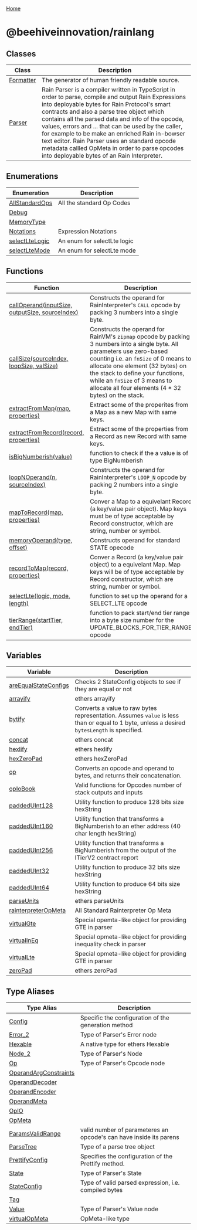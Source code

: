 [Home](./index.md)

# @beehiveinnovation/rainlang

## Classes

|  Class | Description |
|  --- | --- |
|  [Formatter](./classes/formatter.md) | The generator of human friendly readable source. |
|  [Parser](./classes/parser.md) | Rain Parser is a compiler written in TypeScript in order to parse, compile and output Rain Expressions into deployable bytes for Rain Protocol's smart contracts and also a parse tree object which contains all the parsed data and info of the opcode, values, errors and ... that can be used by the caller, for example to be make an enriched Rain in-bowser text editor. Rain Parser uses an standard opcode metadata callled OpMeta in order to parse opcodes into deployable bytes of an Rain Interpreter. |

## Enumerations

|  Enumeration | Description |
|  --- | --- |
|  [AllStandardOps](./enums/allstandardops.md) | All the standard Op Codes |
|  [Debug](./enums/debug.md) |  |
|  [MemoryType](./enums/memorytype.md) |  |
|  [Notations](./enums/notations.md) | Expression Notations |
|  [selectLteLogic](./enums/selectltelogic.md) | An enum for selectLte logic |
|  [selectLteMode](./enums/selectltemode.md) | An enum for selectLte mode |

## Functions

|  Function | Description |
|  --- | --- |
|  [callOperand(inputSize, outputSize, sourceIndex)](./variables/calloperand_1.md) | Constructs the operand for RainInterpreter's `CALL` opcode by packing 3 numbers into a single byte. |
|  [callSize(sourceIndex, loopSize, valSize)](./variables/callsize_1.md) | Constructs the operand for RainVM's `zipmap` opcode by packing 3 numbers into a single byte. All parameters use zero-based counting i.e. an `fnSize` of 0 means to allocate one element (32 bytes) on the stack to define your functions, while an `fnSize` of 3 means to allocate all four elements (4 \* 32 bytes) on the stack. |
|  [extractFromMap(map, properties)](./variables/extractfrommap_1.md) | Extract some of the properites from a Map as a new Map with same keys. |
|  [extractFromRecord(record, properties)](./variables/extractfromrecord_1.md) | Extract some of the properties from a Record as new Record with same keys. |
|  [isBigNumberish(value)](./variables/isbignumberish_1.md) | function to check if the a value is of type BigNumberish |
|  [loopNOperand(n, sourceIndex)](./variables/loopnoperand_1.md) | Constructs the operand for RainInterpreter's `LOOP_N` opcode by packing 2 numbers into a single byte. |
|  [mapToRecord(map, properties)](./variables/maptorecord_1.md) | Conver a Map to a equivelant Record (a key/value pair object). Map keys must be of type acceptable by Record constructor, which are string, number or symbol. |
|  [memoryOperand(type, offset)](./variables/memoryoperand_1.md) | Constructs operand for standard STATE opecode |
|  [recordToMap(record, properties)](./variables/recordtomap_1.md) | Conver a Record (a key/value pair object) to a equivelant Map. Map keys will be of type acceptable by Record constructor, which are string, number or symbol. |
|  [selectLte(logic, mode, length)](./variables/selectlte_1.md) | function to set up the operand for a SELECT\_LTE opcode |
|  [tierRange(startTier, endTier)](./variables/tierrange_1.md) | function to pack start/end tier range into a byte size number for the UPDATE\_BLOCKS\_FOR\_TIER\_RANGE opcode |

## Variables

|  Variable | Description |
|  --- | --- |
|  [areEqualStateConfigs](./variables/areequalstateconfigs.md) | Checks 2 StateConfig objects to see if they are equal or not |
|  [arrayify](./variables/arrayify.md) | ethers arrayify |
|  [bytify](./variables/bytify.md) | Converts a value to raw bytes representation. Assumes `value` is less than or equal to 1 byte, unless a desired `bytesLength` is specified. |
|  [concat](./variables/concat.md) | ethers concat |
|  [hexlify](./variables/hexlify.md) | ethers hexlify |
|  [hexZeroPad](./variables/hexzeropad.md) | ethers hexZeroPad |
|  [op](./variables/op.md) | Converts an opcode and operand to bytes, and returns their concatenation. |
|  [opIoBook](./variables/opiobook.md) | Valid functions for Opcodes number of stack outputs and inputs |
|  [paddedUInt128](./variables/paddeduint128.md) | Utility function to produce 128 bits size hexString |
|  [paddedUInt160](./variables/paddeduint160.md) | Utility function that transforms a BigNumberish to an ether address (40 char length hexString) |
|  [paddedUInt256](./variables/paddeduint256.md) | Utility function that transforms a BigNumberish from the output of the ITierV2 contract report |
|  [paddedUInt32](./variables/paddeduint32.md) | Utility function to produce 32 bits size hexString |
|  [paddedUInt64](./variables/paddeduint64.md) | Utility function to produce 64 bits size hexString |
|  [parseUnits](./variables/parseunits.md) | ethers parseUnits |
|  [rainterpreterOpMeta](./variables/rainterpreteropmeta.md) | All Standard Rainterpreter Op Meta |
|  [virtualGte](./variables/virtualgte.md) | Special opemta-like object for providing GTE in parser |
|  [virtualInEq](./variables/virtualineq.md) | Special opmeta-like object for providing inequality check in parser |
|  [virtualLte](./variables/virtuallte.md) | Special opmeta-like object for providing GTE in parser |
|  [zeroPad](./variables/zeropad.md) | ethers zeroPad |

## Type Aliases

|  Type Alias | Description |
|  --- | --- |
|  [Config](./types/config.md) | Specific the configuration of the generation method |
|  [Error\_2](./types/error_2.md) | Type of Parser's Error node |
|  [Hexable](./types/hexable.md) | A native type for ethers Hexable |
|  [Node\_2](./types/node_2.md) | Type of Parser's Node |
|  [Op](./types/op.md) | Type of Parser's Opcode node |
|  [OperandArgConstraints](./types/operandargconstraints.md) |  |
|  [OperandDecoder](./types/operanddecoder.md) |  |
|  [OperandEncoder](./types/operandencoder.md) |  |
|  [OperandMeta](./types/operandmeta.md) |  |
|  [OpIO](./types/opio.md) |  |
|  [OpMeta](./types/opmeta.md) |  |
|  [ParamsValidRange](./types/paramsvalidrange.md) | valid number of parameteres an opcode's can have inside its parens |
|  [ParseTree](./types/parsetree.md) | Type of a parse tree object |
|  [PrettifyConfig](./types/prettifyconfig.md) | Specifies the configuration of the Prettify method. |
|  [State](./types/state.md) | Type of Parser's State |
|  [StateConfig](./types/stateconfig.md) | Type of valid parsed expression, i.e. compiled bytes |
|  [Tag](./types/tag.md) |  |
|  [Value](./types/value.md) | Type of Parser's Value node |
|  [virtualOpMeta](./types/virtualopmeta.md) | OpMeta-like type |

